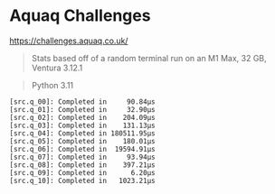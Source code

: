 # Aquaq Challenges

https://challenges.aquaq.co.uk/

> Stats based off of a random terminal run on an M1 Max, 32 GB, Ventura 3.12.1

> Python 3.11

```
[src.q_00]: Completed in     90.84µs
[src.q_01]: Completed in     32.90µs
[src.q_02]: Completed in    204.09µs
[src.q_03]: Completed in    131.13µs
[src.q_04]: Completed in 180511.95µs
[src.q_05]: Completed in    180.01µs
[src.q_06]: Completed in  19594.91µs
[src.q_07]: Completed in     93.94µs
[src.q_08]: Completed in    397.21µs
[src.q_09]: Completed in      6.20µs
[src.q_10]: Completed in   1023.21µs
```
